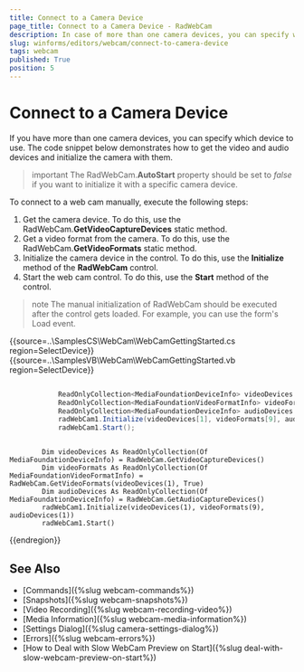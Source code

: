 ```yaml
---
title: Connect to a Camera Device
page_title: Connect to a Camera Device - RadWebCam
description: In case of more than one camera devices, you can specify which device to use.   
slug: winforms/editors/webcam/connect-to-camera-device
tags: webcam
published: True
position: 5
---
```


# Connect to a Camera Device

If you have more than one camera devices, you can specify which device to use. The code snippet below demonstrates how to get the video and audio devices and initialize the camera with them.

>important The RadWebCam.**AutoStart** property should be set to *false* if you want to initialize it with a specific camera device.

To connect to a web cam manually, execute the following steps:

1. Get the camera device. To do this, use the RadWebCam.**GetVideoCaptureDevices** static method.
2. Get a video format from the camera. To do this, use the RadWebCam.**GetVideoFormats** static method.
3. Initialize the camera device in the control. To do this, use the **Initialize** method of the **RadWebCam** control.
4. Start the web cam control. To do this, use the **Start** method of the control.

>note The manual initialization of RadWebCam should be executed after the control gets loaded. For example, you can use the form's Load event.

{{source=..\SamplesCS\WebCam\WebCamGettingStarted.cs region=SelectDevice}} 
{{source=..\SamplesVB\WebCam\WebCamGettingStarted.vb region=SelectDevice}} 

````C#

            ReadOnlyCollection<MediaFoundationDeviceInfo> videoDevices = RadWebCam.GetVideoCaptureDevices();
            ReadOnlyCollection<MediaFoundationVideoFormatInfo> videoFormats = RadWebCam.GetVideoFormats(videoDevices[1], true);
            ReadOnlyCollection<MediaFoundationDeviceInfo> audioDevices = RadWebCam.GetAudioCaptureDevices();
            radWebCam1.Initialize(videoDevices[1], videoFormats[9], audioDevices[1]);
            radWebCam1.Start();

````
````VB.NET

        Dim videoDevices As ReadOnlyCollection(Of MediaFoundationDeviceInfo) = RadWebCam.GetVideoCaptureDevices()
        Dim videoFormats As ReadOnlyCollection(Of MediaFoundationVideoFormatInfo) = RadWebCam.GetVideoFormats(videoDevices(1), True)
        Dim audioDevices As ReadOnlyCollection(Of MediaFoundationDeviceInfo) = RadWebCam.GetAudioCaptureDevices()
        radWebCam1.Initialize(videoDevices(1), videoFormats(9), audioDevices(1))
        radWebCam1.Start()

````

{{endregion}} 



## See Also
* [Commands]({%slug webcam-commands%})
* [Snapshots]({%slug webcam-snapshots%})
* [Video Recording]({%slug webcam-recording-video%})
* [Media Information]({%slug webcam-media-information%})
* [Settings Dialog]({%slug camera-settings-dialog%})
* [Errors]({%slug webcam-errors%})
* [How to Deal with Slow WebCam Preview on Start]({%slug deal-with-slow-webcam-preview-on-start%})
